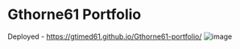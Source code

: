 # Gthorne61 Portfolio
Deployed - https://gtimed61.github.io/Gthorne61-portfolio/
![image](https://user-images.githubusercontent.com/36940571/193173636-bb073980-7f51-4502-accd-366e25d2793f.png)

